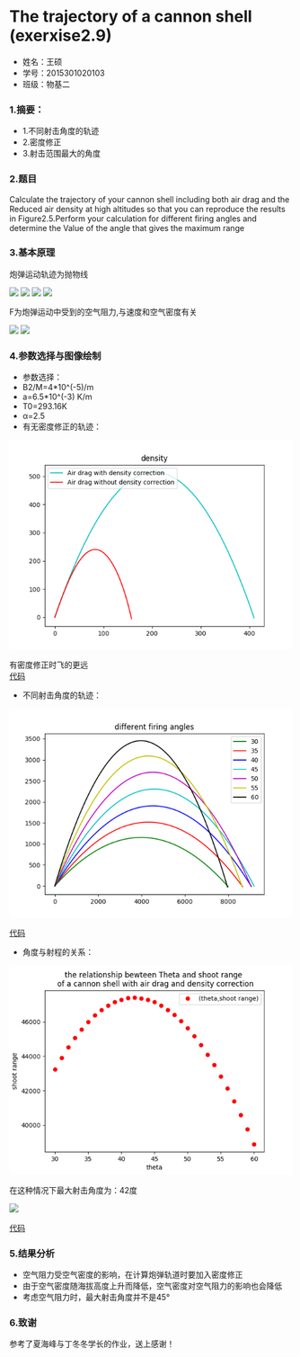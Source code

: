        
# The trajectory of a cannon shell    (exerxise2.9)
* 姓名：王硕
* 学号：2015301020103
* 班级：物基二
### 1.摘要：
*  1.不同射击角度的轨迹
* 2.密度修正
* 3.射击范围最大的角度
### 2.题目    
Calculate the trajectory of your cannon shell including both air drag and the 
Reduced air density at high altitudes so that you can reproduce the results in 
Figure2.5.Perform your calculation for different firing angles and determine the 
Value of the angle that gives the maximum range
### 3.基本原理 
炮弹运动轨迹为抛物线

<img src="http://latex.codecogs.com/gif.latex?x_{i+1}=x_{i}+v_{x,i}\Delta\,t">      



<img src="http://latex.codecogs.com/gif.latex?v_{x,i+1}=v_{x,i}-\frac{F_{x}}{M}\Delta\,t">      


<img src="http://latex.codecogs.com/gif.latex?y_{i+1}=y_{i}+v_{Y,i}\Delta\,t">     


<img src="http://latex.codecogs.com/gif.latex?v_{y,i+1}=v_{y,i}-g\Delta\,t-\frac{F_{y}}{M}\Delta\,t">    

F为炮弹运动中受到的空气阻力,与速度和空气密度有关    

<img src="http://latex.codecogs.com/gif.latex?F=-B_{2}v^{2}\frac{\rho\,}{\rho\,_{0}}"> 
<img src="http://latex.codecogs.com/gif.latex?\rho\,=\rho\,_{0}(1-\frac{ay}{T_{0}})^{\alpha}">     

### 4.参数选择与图像绘制
* 参数选择：
* B2/M=4*10^(-5)/m    
* a=6.5*10^(-3) K/m   
* T0=293.16K     
* α=2.5
* 有无密度修正的轨迹：    

![](https://github.com/March0ns/Computional_Physics_N2015301020103/blob/master/EXERCISE/Figure_4b.png)     


有密度修正时飞的更远    
[代码](https://github.com/March0ns/Computional_Physics_N2015301020103/edit/master/EXERCISE/temp4b.py)  
* 不同射击角度的轨迹：    


![](https://github.com/March0ns/Computional_Physics_N2015301020103/blob/master/EXERCISE/Figure_4a.png)      




[代码](https://github.com/March0ns/Computional_Physics_N2015301020103/edit/master/EXERCISE/Figure_4a.png )     


* 角度与射程的关系：   



![](https://github.com/March0ns/Computional_Physics_N2015301020103/blob/master/EXERCISE/Figure_4c.png) 
     


在这种情况下最大射击角度为：42度

![](https://github.com/March0ns/Computional_Physics_N2015301020103/edit/master/EXERCISE/Figure_4c0.png)    



[代码](https://github.com/March0ns/Computional_Physics_N2015301020103/edit/master/EXERCISE/temp4c.py)
### 5.结果分析
* 空气阻力受空气密度的影响，在计算炮弹轨道时要加入密度修正
* 由于空气密度随海拔高度上升而降低，空气密度对空气阻力的影响也会降低
* 考虑空气阻力时，最大射击角度并不是45°    
### 6.致谢
参考了夏海峰与丁冬冬学长的作业，送上感谢！
